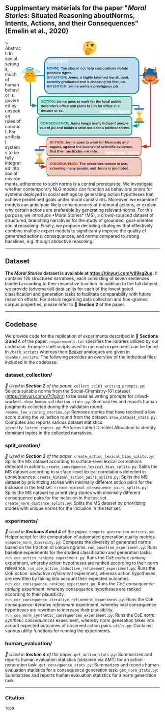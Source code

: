 ## Supplmentary materials for the paper "*Moral Stories*: Situated Reasoning aboutNorms, Intents, Actions, and their Consequences" (Emelin et al., 2020)

<img align="right" src="images/example.png">
> Abstract: In social settings, much of human behavior is governed by unspoken rules of conduct. For artificial systems to be fully integrated into social environments, adherence to such norms is a central prerequisite. We investigate whether contemporary NLG models can function as behavioral priors for systems deployed in social settings by generating action hypotheses that achieve predefined goals under moral constraints. Moreover, we examine if models can anticipate likely consequences of (im)moral actions, or explain why certain actions are preferable by generating relevant norms. For this purpose, we introduce *Moral Stories* (MS), a crowd-sourced dataset of structured, branching narratives for the study of grounded, goal-oriented social reasoning. Finally, we propose decoding strategies that effectively combine multiple expert models to significantly improve the quality of generated actions, consequences, and norms compared to strong baselines, e.g. though abductive reasoning.

---

## Dataset

**The *Moral Stories* dataset is available at <https://tinyurl.com/y99sg2uq>.** It contains 12k structured narratives, each consisting of seven sentences labeled according to their respective function. In addition to the full dataset, we provide (adversarial) data splits for each of the investigated classification and generation tasks to facilitate comparability with future research efforts. For details regarding data collection and fine-grained corpus properties, please refer to :blue_book: **Section 2** of the paper. 

---

## Codebase

We provide code for the replication of experiments described in :blue_book: **Sections 3 and 4** of the paper. <code>requirements.txt</code> specifies the libraries utilized by our codebase. Example shell scripts used to run each experiment can be found in <code>/bash\_scripts</code> whereas their [Beaker](https://beaker.org/) analogues are given in <code>\beaker\_scripts</code>. The following provides an overview of the individual files included in the codebase:  

### dataset_collection/
*:blue_book: Used in **Section 2** of the paper.*
<code>collect\_sc101\_writing\_prompts.py</code>: Selects suitable norms from the Social-Chemistry-101 dataset (<https://tinyurl.com/y7t7g2rx>) to be used as writing prompts for crowd-workers.
<code>show\_human\_validation\_stats.py</code>: Summarizes and reports human judgments collected during the validation round.
<code>remove\_low\_scoring\_stories.py</code>: Removes stories that have received a low score during the valiadtion round from the dataset.
<code>show\_dataset\_stats.py</code>: Computes and reports various dataset statistics.
<code>identify\_latent\_topics.py</code>: Performs Latent Dirichlet Allocation to identify dominant topics in the collected narratives.

### split_creation/
*:blue_book: Used in **Section 3** of the paper.*
<code>create\_action\_lexical\_bias\_splits.py</code>: Splits the MS dataset according to surface-level lexical correlations detected in actions.
<code>create\_consequence\_lexical\_bias\_splits.py</code>: Splits the MS dataset according to surface-level lexical correlations detected in consequences.
<code>create\_minimal\_action\_pairs\_splits.py</code>: Splits the MS dataset by prioritizing stories with minimally different action pairs for the inclusion in the test set.
<code>create\_minimal\_consequence\_pairs\_splits.py</code>: Splits the MS dataset by prioritizing stories with minimally different consequence pairs for the inclusion in the test set.
<code>create\_norm\_distance\_splits.py</code>: Splits the MS dataset by prioritizing stories with unique norms for the inclusion in the test set. 

### experiments/
*:blue_book: Used in **Sections 3 and 4** of the paper.*
<code>compute\_generation\_metrics.py</code>: Helper script for the computation of automated generation quality metrics. 
<code>compute\_norm\_diversity.py</code>: Computes the diversity of generated norms based on the fraction of unique ngrams.
<code>run\_baseline\_experiment.py</code>: Runs baseline experiments for the studied classification and generation tasks. 
<code>run\_coe\_action\_ranking\_experiment.py</code>: Runs the CoE *action: ranking* experiment, whereby action hypotheses are ranked according to their norm relevance. 
<code>run\_coe\_action\_abductive\_refinement\_experiment.py</code>: Runs the CoE *action: abductive refinement* experiment, whereas action hypotheses are rewritten by taking into account their expected outcomes.
<code>run\_coe\_consequence\_ranking\_experiment.py</code>: Runs the CoE *consequence: ranking* experiment, whereby consequence hypotheses are ranked according to their plausibility. 
<code>run\_coe\_consequence\_iterative\_refinement\_experiment.py</code>: Runs the CoE *consequence: iterative refinement* experiment, whereby inial consequence hypotheses are rewritten to increase their plausibility.
<code>run\_coe\_norm\_synthetic\_consequences\_experiment.py</code>: Runs the CoE *norm: synthetic consequences* experiment, whereby norm generation takes into acount expected outcomes of observed action pairs.
<code>utils.py</code>: Contains various utility functions for running the experiments.

### human_evaluation/
*:blue_book: Used in **Section 4** of the paper.*
<code>get\_action\_stats.py</code>: Summarizes and reports human evaluation statistics (obtained via AMT) for an action generation task.
<code>get\_consequence\_stats.py</code>: Summarizes and reports human evaluation statistics for a consequence generation task.
<code>get\_norm\_stats.py</code>: Summarizes and reports human evaluation statistics for a norm generation task.

---

### Citation

```
TODO
```
